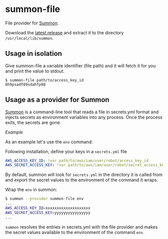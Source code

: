 # summon-file

File provider for [Summon](https://github.com/cyberark/summon).

Download the [latest release](https://github.com/cyberark/summon-file/releases) and extract it to the directory `/usr/local/lib/summon`.

## Usage in isolation

Give summon-file a variable identifier (file path) and it will fetch it for you and print the value to stdout.

```sh-session
$ summon-file path/to/access_key_id
8h9psadf89sdahfp98
```

## Usage as a provider for Summon

[Summon](https://github.com/cyberark/summon/) is a command-line tool that reads a file in secrets.yml format and injects secrets as environment variables into any process. Once the process exits, the secrets are gone.

*Example*

As an example let's use the `env` command: 

Following installation, define your keys in a `secrets.yml` file

```yml
AWS_ACCESS_KEY_ID: !var path/to/aws/iam/user/robot/access_key_id
AWS_SECRET_ACCESS_KEY: !var path/to/aws/iam/user/robot/secret_access_key
```

By default, summon will look for `secrets.yml` in the directory it is called from and export the secret values to the environment of the command it wraps.

Wrap the `env` in summon:

```sh
$ summon --provider summon-file env
...
AWS_ACCESS_KEY_ID=xxxxxxxxxxxxxxxxxxxx
AWS_SECRET_ACCESS_KEY=yyyyyyyyyyyyyyyy
...
```

`summon` resolves the entries in secrets.yml with the file provider and makes the secret values available to the environment of the command `env`.

